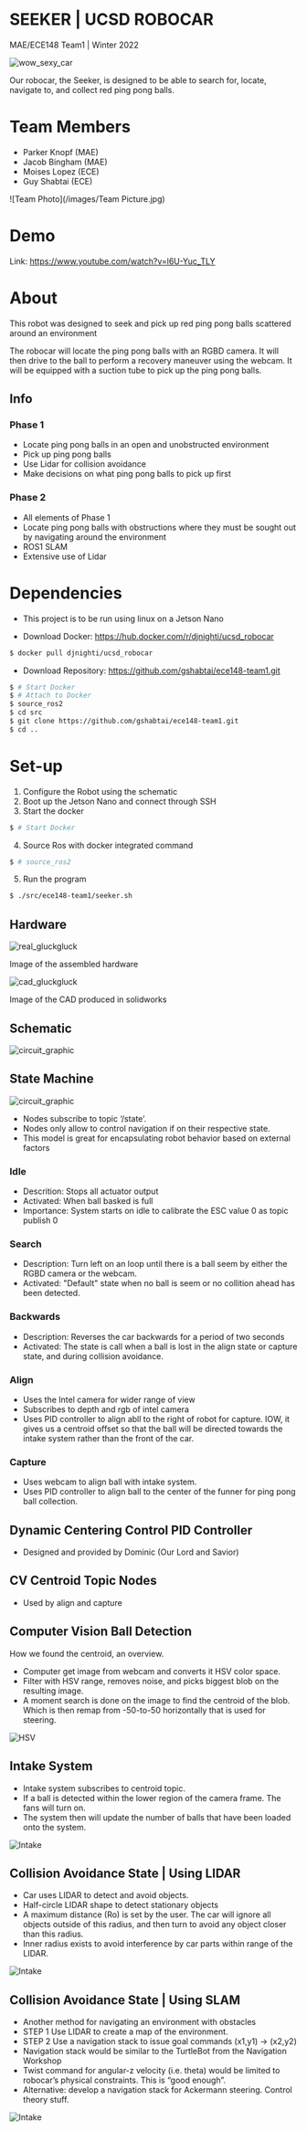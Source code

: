 # SEEKER | UCSD ROBOCAR
MAE/ECE148 Team1 | Winter 2022


![wow_sexy_car](https://user-images.githubusercontent.com/98067439/158714227-57dab3ee-9e0f-4304-a52e-a2eb704b6add.png)

Our robocar, the Seeker, is designed to be able to search for, locate, navigate to, and collect red ping pong balls.

# Team Members
- Parker Knopf (MAE)
- Jacob Bingham (MAE)
- Moises Lopez (ECE)
- Guy Shabtai (ECE)

![Team Photo](/images/Team Picture.jpg)

# Demo

Link: https://www.youtube.com/watch?v=l6U-Yuc_TLY

# About

This robot was designed to seek and pick up red ping pong balls scattered around an environment

The robocar will locate the ping pong balls with an RGBD camera. It will then drive to the ball to perform a recovery maneuver using the webcam. It will be equipped with a suction tube to pick up the ping pong balls.


## Info

### Phase 1
- Locate ping pong balls in an open and unobstructed environment
- Pick up ping pong balls
- Use Lidar for collision avoidance
- Make decisions on what ping pong balls to pick up first

### Phase 2
- All elements of Phase 1
- Locate ping pong balls with obstructions where they must be sought out by navigating around the environment
- ROS1 SLAM
- Extensive use of Lidar

# Dependencies

- This project is to be run using linux on a Jetson Nano

- Download Docker: https://hub.docker.com/r/djnighti/ucsd_robocar
``` bash
$ docker pull djnighti/ucsd_robocar
```
- Download Repository: https://github.com/gshabtai/ece148-team1.git
``` bash
$ # Start Docker
$ # Attach to Docker
$ source_ros2 
$ cd src
$ git clone https://github.com/gshabtai/ece148-team1.git
$ cd ..
```
# Set-up

1. Configure the Robot using the schematic
2. Boot up the Jetson Nano and connect through SSH
3. Start the docker
``` bash
$ # Start Docker
```
4. Source Ros with docker integrated command
``` bash
$ # source_ros2
```
5. Run the program
``` bash
$ ./src/ece148-team1/seeker.sh
```

## Hardware

![real_gluckgluck](https://user-images.githubusercontent.com/98067439/158715863-e231685e-0ee1-43b5-b0bb-7514beddfc12.jpg)

Image of the assembled hardware

![cad_gluckgluck](https://user-images.githubusercontent.com/98067439/158715137-68999706-a679-466f-b875-2632feceef19.jpg)

Image of the CAD produced in solidworks

## Schematic
![circuit_graphic](https://user-images.githubusercontent.com/98067439/158715258-9f1a49e6-a83f-4117-8895-608e33e10c73.jpg)

## State Machine
![circuit_graphic](images/state_machine.jpg)

- Nodes subscribe to topic ‘/state’.
- Nodes only allow to control navigation if on their respective state.
- This model is great for encapsulating robot behavior based on external factors

### Idle
- Descrition: Stops all actuator output
- Activated: When ball basked is full
- Importance: System starts on idle to calibrate the ESC value 0 as topic publish 0

### Search
- Description: Turn left on an loop until there is a ball seem by either the RGBD camera or the webcam.
- Activated: "Default" state when no ball is seem or no collition ahead has been detected.

### Backwards
- Description: Reverses the car backwards for a period of two seconds
- Activated: The state is call when a ball is lost in the align state or capture state, and during collision avoidance.

### Align
- Uses the Intel camera for wider range of view
- Subscribes to depth and rgb of intel camera
- Uses PID controller to align abll to the right of robot for capture. IOW, it gives us a centroid offset so that the ball will be directed towards the intake system rather than the front of the car.

### Capture
- Uses webcam to align ball with intake system.
- Uses PID controller to align ball to the center of the funner for ping pong ball collection.

## Dynamic Centering Control PID Controller
- Designed and provided by Dominic (Our Lord and Savior)

## CV Centroid Topic Nodes
- Used by align and capture

## Computer Vision Ball Detection

How we found the centroid, an overview.

- Computer get image from webcam and converts it HSV color space.
- Filter with HSV range, removes noise, and picks biggest blob on the resulting image.
- A moment search is done on the image to find the centroid of the blob. Which is then remap from -50-to-50 horizontally that is used for steering.

![HSV](images/hsv.png)

## Intake System

- Intake system subscribes to centroid topic.
- If a ball is detected within the lower region of the camera frame. The fans will turn on.
- The system then will update the number of balls that have been loaded onto the system.

![Intake](images/intake.png)

## Collision Avoidance State | Using LIDAR
- Car uses LIDAR to detect and avoid objects.
- Half-circle LIDAR shape to detect stationary objects
- A maximum distance (Ro) is set by the user. The car will ignore all objects outside of this radius, and then turn to avoid any object closer than this radius.
- Inner radius exists to avoid interference by car parts within range of the LIDAR.

![Intake](images/collision.png)

## Collision Avoidance State | Using SLAM
  
- Another method for navigating an environment with obstacles
- STEP 1 Use LIDAR to create a map of the environment.
- STEP 2 Use a navigation stack to issue goal commands (x1,y1) -> (x2,y2)
- Navigation stack would be similar to the TurtleBot from the Navigation Workshop
- Twist command for angular-z velocity (i.e. theta) would be limited to robocar’s physical constraints. This is “good enough”.
- Alternative: develop a navigation stack for Ackermann steering. Control theory stuff.

![Intake](images/slam.png)
